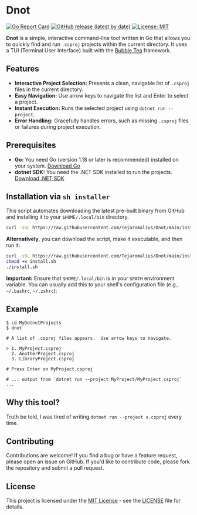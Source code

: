 # Dnot

[![Go Report Card](https://goreportcard.com/badge/github.com/Tejaromalius/Dnot)](https://goreportcard.com/report/github.com/Tejaromalius/Dnot)
[![GitHub release (latest by date)](https://img.shields.io/github/v/release/Tejaromalius/Dnot)](https://github.com/Tejaromalius/Dnot/releases/latest)
[![License: MIT](https://img.shields.io/badge/license-MIT-yellow.svg)](https://opensource.org/licenses/MIT)

**Dnot** is a simple, interactive command-line tool written in Go that allows you to quickly find and run `.csproj` projects within the current directory. It uses a TUI (Terminal User Interface) built with the [Bubble Tea](https://github.com/charmbracelet/bubbletea) framework.

## Features

*   **Interactive Project Selection:** Presents a clean, navigable list of `.csproj` files in the current directory.
*   **Easy Navigation:** Use arrow keys to navigate the list and Enter to select a project.
*   **Instant Execution:** Runs the selected project using `dotnet run --project`.
*   **Error Handling:** Gracefully handles errors, such as missing `.csproj` files or failures during project execution.

## Prerequisites

*   **Go:** You need Go (version 1.18 or later is recommended) installed on your system.  [Download Go](https://go.dev/dl/)
*   **dotnet SDK:** You need the .NET SDK installed to run the projects. [Download .NET SDK](https://dotnet.microsoft.com/en-us/download)

## Installation via `sh installer`

This script automates downloading the latest pre-built binary from GitHub and installing it to your `$HOME/.local/bin` directory.

```bash
curl -sSL https://raw.githubusercontent.com/Tejaromalius/Dnot/main/install.sh | sh
```

**Alternatively**, you can download the script, make it executable, and then run it:

```bash
curl -sSL https://raw.githubusercontent.com/Tejaromalius/Dnot/main/install.sh -o install.sh
chmod +x install.sh
./install.sh
```
**Important:**  Ensure that `$HOME/.local/bin` is in your `$PATH` environment variable.  You can usually add this to your shell's configuration file (e.g., `~/.bashrc`, `~/.zshrc`):

## Example

```
$ cd MyDotnetProjects
$ dnot

# A list of .csproj files appears.  Use arrow keys to navigate.

> 1. MyProject.csproj
  2. AnotherProject.csproj
  3. LibraryProject.csproj

# Press Enter on MyProject.csproj

# ... output from `dotnet run --project MyProject/MyProject.csproj` ...
```

## Why this tool?

Truth be told, I was tired of writing `dotnet run --project x.csproj` every time.

## Contributing

Contributions are welcome!  If you find a bug or have a feature request, please open an issue on GitHub.  If you'd like to contribute code, please fork the repository and submit a pull request.

## License

This project is licensed under the [MIT License](LICENSE) - see the [LICENSE](LICENSE) file for details.
